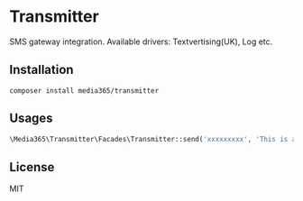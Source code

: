 # Transmitter
SMS gateway integration. Available drivers: Textvertising(UK), Log etc.

## Installation
```
composer install media365/transmitter
```

## Usages
```php
\Media365\Transmitter\Facades\Transmitter::send('xxxxxxxxx', 'This is a test message'); 
```

## License
MIT

